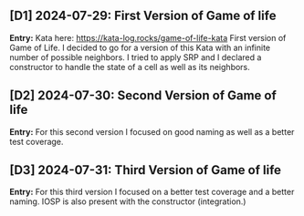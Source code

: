 ## [D1] 2024-07-29: First Version of Game of life
**Entry:**
Kata here: https://kata-log.rocks/game-of-life-kata
First version of Game of Life. I decided to go for a version of this Kata with an infinite number of possible neighbors. I tried to apply SRP and I declared a constructor to handle the state of a cell as well as its neighbors.

## [D2] 2024-07-30: Second Version of Game of life
**Entry:**
For this second version I focused on good naming as well as a better test coverage.

## [D3] 2024-07-31: Third Version of Game of life
**Entry:**
For this third version I focused on a better test coverage and a better naming. IOSP is also present with the constructor (integration.)